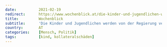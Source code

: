 ```yaml
---
date:          2021-02-19
redirect:      https://www.wochenblick.at/die-kinder-und-jugendlichen-werden-von-der-regierung-verheizt/
title:         Wochenblick
subtitle:      'Die Kinder und Jugendlichen werden von der Regierung verheizt'
country:       AT
categories:    [Mensch, Politik]
tags:          [kind, kollateralschäden]
---
```

